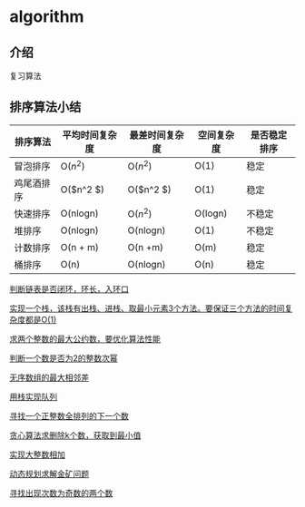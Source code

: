 # algorithm

## 介绍

复习算法

## 排序算法小结

| 排序算法   | 平均时间复杂度 | 最差时间复杂度 | 空间复杂度 | 是否稳定排序 |
| ---------- | -------------- | -------------- | ---------- | ------------ |
| 冒泡排序   | O($n^2$)       | O($n^2$)       | O(1)       | 稳定         |
| 鸡尾酒排序 | O($n^2 $)      | O($n^2 $)      | O(1)       | 稳定         |
| 快速排序   | O(nlogn)       | O($n^2$)       | O(logn)    | 不稳定       |
| 堆排序     | O(nlogn)       | O(nlogn)       | O(1)       | 不稳定       |
| 计数排序   | O(n + m)       | O(n +m)        | O(m)       | 稳定         |
| 桶排序     | O(n)           | O(nlogn)       | O(n)       | 稳定         |

[判断链表是否闭环，环长，入环口](https://gitee.com/suihw/algorithm/blob/master/src/ListIsCycle.java)

[实现一个栈，该栈有出栈、进栈、取最小元素3个方法。要保证三个方法的时间复杂度都是O(1)](https://gitee.com/suihw/algorithm/blob/master/src/MinStack.java)

[求两个整数的最大公约数，要优化算法性能](https://gitee.com/suihw/algorithm/blob/master/src/GetGreatestCommonDivisor.java)

[判断一个数是否为2的整数次幂](https://gitee.com/suihw/algorithm/blob/master/src/IsPowerOf2.java)

[无序数组的最大相邻差](https://gitee.com/suihw/algorithm/blob/master/src/GetMaxSortedDistance.java)

[用栈实现队列](https://gitee.com/suihw/algorithm/blob/master/src/StackQueue.java)

[寻找一个正整数全排列的下一个数](https://gitee.com/suihw/algorithm/blob/master/src/FindNextNumber.java)

[贪心算法求删除k个数，获取到最小值](https://gitee.com/suihw/algorithm/blob/master/src/RemoveKNumber.java)

[实现大整数相加](https://gitee.com/suihw/algorithm/blob/master/src/BigNumberSum.java)

[动态规划求解金矿问题](https://gitee.com/suihw/algorithm/blob/master/src/GetBestGoldMining.java)

[寻找出现次数为奇数的两个数](https://gitee.com/suihw/algorithm/blob/master/src/FindLostNum.java)